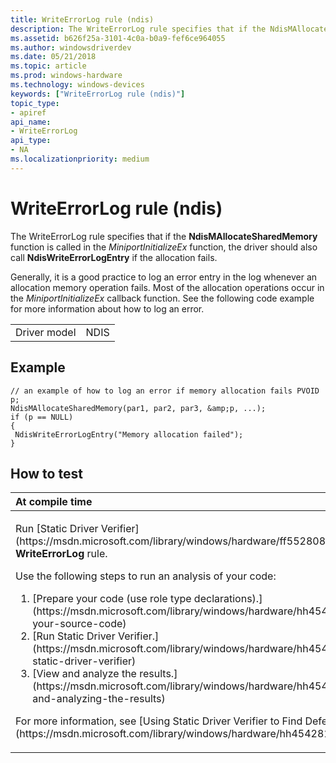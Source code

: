 ```yaml
---
title: WriteErrorLog rule (ndis)
description: The WriteErrorLog rule specifies that if the NdisMAllocateSharedMemory function is called in the MiniportInitializeEx function, the driver should also call NdisWriteErrorLogEntry if the allocation fails.
ms.assetid: b626f25a-3101-4c0a-b0a9-fef6ce964055
ms.author: windowsdriverdev
ms.date: 05/21/2018
ms.topic: article
ms.prod: windows-hardware
ms.technology: windows-devices
keywords: ["WriteErrorLog rule (ndis)"]
topic_type:
- apiref
api_name:
- WriteErrorLog
api_type:
- NA
ms.localizationpriority: medium
---
```


# WriteErrorLog rule (ndis)


The WriteErrorLog rule specifies that if the **NdisMAllocateSharedMemory** function is called in the *MiniportInitializeEx* function, the driver should also call **NdisWriteErrorLogEntry** if the allocation fails.

Generally, it is a good practice to log an error entry in the log whenever an allocation memory operation fails. Most of the allocation operations occur in the *MiniportInitializeEx* callback function. See the following code example for more information about how to log an error.

|              |      |
|--------------|------|
| Driver model | NDIS |

Example
-------

```
// an example of how to log an error if memory allocation fails PVOID p;
NdisMAllocateSharedMemory(par1, par2, par3, &amp;p, ...);
if (p == NULL)
{
 NdisWriteErrorLogEntry("Memory allocation failed");
}
```

How to test
-----------

<table>
<colgroup>
<col width="100%" />
</colgroup>
<thead>
<tr class="header">
<th align="left">At compile time</th>
</tr>
</thead>
<tbody>
<tr class="odd">
<td align="left"><p>Run [Static Driver Verifier](https://msdn.microsoft.com/library/windows/hardware/ff552808) and specify the <strong>WriteErrorLog</strong> rule.</p>
Use the following steps to run an analysis of your code:
<ol>
<li>[Prepare your code (use role type declarations).](https://msdn.microsoft.com/library/windows/hardware/hh454281#preparing-your-source-code)</li>
<li>[Run Static Driver Verifier.](https://msdn.microsoft.com/library/windows/hardware/hh454281#running-static-driver-verifier)</li>
<li>[View and analyze the results.](https://msdn.microsoft.com/library/windows/hardware/hh454281#viewing-and-analyzing-the-results)</li>
</ol>
<p>For more information, see [Using Static Driver Verifier to Find Defects in Drivers](https://msdn.microsoft.com/library/windows/hardware/hh454281).</p></td>
</tr>
</tbody>
</table>

 

 





